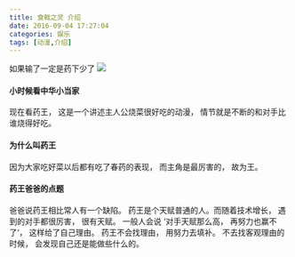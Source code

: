 ```yaml
---
title: 食戟之灵 介绍
date: 2016-09-04 17:27:04
categories: 娱乐
tags: [动漫,介绍]
---
```

如果输了一定是药下少了
![](/images/souma.jpg)
<!--more-->

#### 小时候看中华小当家
现在看药王， 这是一个讲述主人公烧菜很好吃的动漫， 情节就是不断的和对手比谁烧得好吃。

#### 为什么叫药王
因为大家吃好菜以后都有吃了春药的表现， 而主角是最厉害的， 故为王。

#### 药王爸爸的点题
爸爸说药王相比常人有一个缺陷。
药王是个天赋普通的人。而随着技术增长， 遇到的对手都很厉害， 很有天赋。
一般人会说 ‘对手天赋那么高， 再努力也赢不了‘， 这样给了自己理由。
药王不会找理由， 用努力去填补。 不去找客观理由的时候， 会发现自己还是能做些什么的。